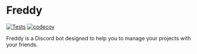 # Freddy

[![Tests](https://github.com/Gashmob/Freddy/actions/workflows/tests.yml/badge.svg?branch=master)](https://github.com/Gashmob/Freddy/actions/workflows/tests.yml)
[![codecov](https://codecov.io/github/Gashmob/Freddy/branch/master/graph/badge.svg?token=N2CONLAOK0)](https://codecov.io/github/Gashmob/Freddy)

Freddy is a Discord bot designed to help you to manage your projects with your friends.
